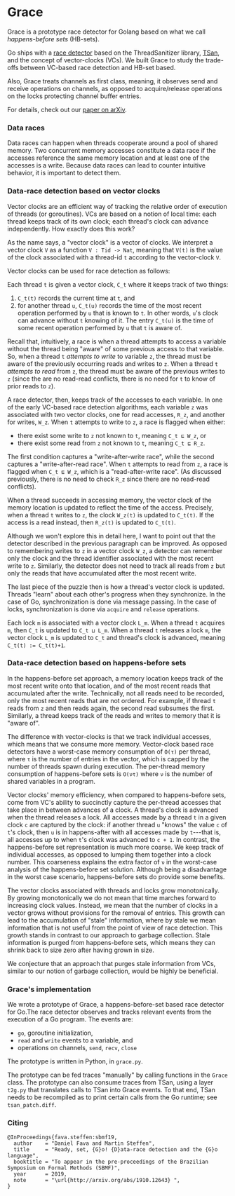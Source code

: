 # Grace

Grace is a prototype race detector for Golang based on what we call *happens-before sets* (HB-sets).

Go ships with a [race detector](https://blog.golang.org/race-detector) based on the ThreadSanitizer library, [TSan](https://github.com/google/sanitizers), and the concept of vector-clocks (VCs).  We built Grace to study the trade-offs between VC-based race detection and HB-set based.

Also, Grace treats channels as first class, meaning, it observes send and receive operations on channels, as opposed to acquire/release operations on the locks protecting channel buffer entries.

For details, check out our [paper on arXiv](https://arxiv.org/abs/1910.12643).


### Data races

Data races can happen when threads cooperate around a pool of shared memory.
Two concurrent memory accesses constitute a data race if the accesses reference the same memory location and at least one of the accesses is a write. Because data races can lead to counter intuitive behavior, it is important to detect them.


### Data-race detection based on vector clocks

Vector clocks are an efficient way of tracking the relative order of execution of threads (or goroutines).  VCs are based on a notion of local time: each thread keeps track of its own clock; each thread's clock can advance independently.  How exactly does this work?

As the name says, a "vector clock" is a vector of clocks.  We interpret a vector clock `V` as a function `V : Tid -> Nat`, meaning that `V(t)` is the value of the clock associated with a thread-id `t` according to the vector-clock `V`.


Vector clocks can be used for race detection as follows:

Each thread `t` is given a vector clock, `C_t` where it keeps track of two things:
1. `C_t(t)` records the current time at  `t`, and
2. for another thread `u`, `C_t(u)` records the time of the most recent operation performed by `u` that is known to `t`.  In other words, `u`'s clock can advance without `t` knowing of it. The entry `C_t(u)` is the time of some recent operation performed by `u` that `t` is aware of.

Recall that, intuitively, a race is when a thread attempts to access a variable without the thread being "aware" of some previous access to that variable. So, when a thread `t` *attempts to write* to variable `z`, the thread must be aware of the previously occurring reads and writes to `z`. When a thread `t` *attempts to read* from `z`, the thread must be aware of the previous writes to `z` (since the are no read-read conflicts, there is no need for `t` to know of prior reads to `z`).

A race detector, then, keeps track of the accesses to each variable.  In one of the early VC-based race detection algorithms, each variable `z` was associated with two vector clocks, one for read accesses, `R_z`, and another for writes, `W_z`.
When `t` attempts to write to `z`, a race is flagged when either:
- there exist some write to `z` not known to `t`, meaning `C_t ⊑ W_z`, or
- there exist some read from `z` not known to `t`, meaning `C_t ⊑ R_z`.

The first condition captures a "write-after-write race", while the second captures a "write-after-read race".
When `t` attempts to read from `z`, a race is flagged when `C_t ⊑ W_z`, which is a "read-after-write race".  (As discussed previously, there is no need to check `R_z` since there are no read-read conflicts).

When a thread succeeds in accessing memory, the vector clock of the memory location is updated to reflect the time of the access.  Precisely, when a thread `t` writes to `z`, the clock `W_z(t)` is updated to `C_t(t)`.  If the access is a read instead, then `R_z(t)` is updated to `C_t(t)`.

Although we won't explore this in detail here, I want to point out that the detector described in the previous paragraph can be improved.  As opposed to remembering writes to `z` in a vector clock `W_z`, a detector can remember only the clock and the thread identifier associated with the most recent write to `z`.  Similarly, the detector does not need to track all reads from `z` but only the reads that have accumulated after the most recent write.

The last piece of the puzzle then is how a thread's vector clock is updated.  Threads "learn" about each other's progress when they synchronize.  In the case of Go, synchronization is done via message passing.  In the case of locks, synchronization is done via `acquire` and `release` operations.

Each lock `m` is associated with a vector clock `L_m`. When a thread `t` acquires `m`, then `C_t` is updated to `C_t ⊔ L_m`.  When a thread `t` releases a lock `m`, the vector clock `L_m` is updated to `C_t` and thread's clock is advanced, meaning `C_t(t) := C_t(t)+1`.


### Data-race detection based on happens-before sets

In the happens-before set approach, a memory location keeps track of the most recent write onto that location, and of the most recent reads that accumulated after the write.  Technically, not all reads need to be recorded, only the most recent reads that are not ordered.  For example, if thread `t` reads from `z` and then reads again, the second read subsumes the first.  Similarly, a thread keeps track of the reads and writes to memory that it is "aware of".

The difference with vector-clocks is that we track individual accesses, which means that we consume more memory.  Vector-clock based race detectors have a worst-case memory consumption of `O(τ)` per thread, where `τ` is the number of entries in the vector, which is capped by the number of threads spawn during execution.  The per-thread memory consumption of happens-before sets is `O(ντ)` where `ν` is the number of shared variables in a program.

Vector clocks' memory efficiency, when compared to happens-before sets, come from VC's ability to succinctly capture the per-thread accesses that take place in between advances of a clock. A thread's clock is advanced when the thread releases a lock. All accesses made by a thread `t` in a given clock `c` are captured by the clock: if another thread `u` "knows" the value `c` of `t`'s clock, then `u` is in happens-after with all accesses made by `t`---that is, all accesses up to when `t`'s clock was advanced to `c + 1`. In contrast, the happens-before set representation is much more coarse. We keep track of individual accesses, as opposed to lumping them together into a clock number. This coarseness explains the extra factor of `ν` in the worst-case analysis of the happens-before set solution. Although being a disadvantage in the worst case scenario, happens-before sets do provide some benefits.

The vector clocks associated with threads and locks grow monotonically. By growing monotonically we do not mean that time marches forward to increasing clock values. Instead, we mean that the number of clocks in a vector grows without provisions for the removal of entries. This growth can lead to the accumulation of "stale" information, where by stale we mean information that is not useful from the point of view of race detection. This growth stands in contrast to our approach to garbage collection. Stale information is purged from happens-before sets, which means they can shrink back to size zero after having grown in size.


We conjecture that an approach that purges stale information from VCs, similar to our notion of garbage collection, would be highly be beneficial.


### Grace's implementation

We wrote a prototype of Grace, a happens-before-set based race detector for Go.The race detector observes and tracks relevant events from the execution of a Go program.  The events are:

- `go`, goroutine initialization,
- `read` and `write` events to a variable, and
- operations on channels, `send`, `recv`, `close`

The prototype is written in Python, in `grace.py`.

The prototype can be fed traces "manually" by calling functions in the `Grace` class.  The prototype can also consume traces from TSan, using a layer `t2g.py` that translates calls to TSan into Grace events.  To that end, TSan needs to be recompiled as to print certain calls from the Go runtime; see `tsan_patch.diff`.


### Citing

```
@InProceedings{fava.steffen:sbmf19,
  author    = "Daniel Fava and Martin Steffen",
  title     = "Ready, set, {G}o! {D}ata-race detection and the {G}o language",
  booktitle = "To appear in the pre-proceedings of the Brazilian Symposium on Formal Methods (SBMF)",
  year      = 2019,
  note      = "\url{http://arxiv.org/abs/1910.12643} ",
}
```
